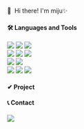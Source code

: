 
<div align=left>
<p>
      👋&nbsp; Hi there! I'm miju✨ 
</p>

#### 🛠 Languages and Tools
<p>
    <!-- Backend -->  
     <img src="https://img.shields.io/badge/Java-007396?style=flat-square&logo=Java&logoColor=white"> 
     <img src="https://img.shields.io/badge/Spring-6DB33F?style=flat-square&logo=Spring&logoColor=white"/>
     <img src="https://img.shields.io/badge/Spring Boot-6DB33F?style=flat-square&logo=spring boot&logoColor=white"><br>
    <!-- Database -->  
     <img src="https://img.shields.io/badge/oracle-F80000?style=flat-square&logo=oracle&logoColor=white"> 
     <img src="https://img.shields.io/badge/mysql-4479A1?style=flat-square&logo=mysql&logoColor=white"> 
     <img src="https://img.shields.io/badge/mongodb-47A248?style=flat-square&logo=mongodb&logoColor=white"><br> 
    <!-- Server -->  
     <img src="https://img.shields.io/badge/apache tomcat-F8DC75?style=flat-square&logo=apachetomcat&logoColor=black">
     <img src="https://img.shields.io/badge/Amazon AWS-232F3E?style=flat-square&logo=amazon aws&logoColor=white"><br> 
    <!-- Development Tools -->  
     <img src="https://img.shields.io/badge/intellijidea-000000?style=flat-square&logo=intellijidea&logoColor=white">
     <img src="https://img.shields.io/badge/eclipseide-2C2255?style=flat-square&logo=eclipseide&logoColor=white">
     <img src="https://img.shields.io/badge/DBeaver-3776AB?style=flat-square&logo=DBeaver&logoColor=white"><br> 
</p>

#### ✔ Project
      

#### 📞 Contact 
 <a href="mailto:miju.kim.kr@gmail.com">
     <img src="https://img.shields.io/badge/miju.kim.kr@gmail.com-EA4335?style=flat-square&logo=Gmail&logoColor=white"> 
 </a>

</div>
